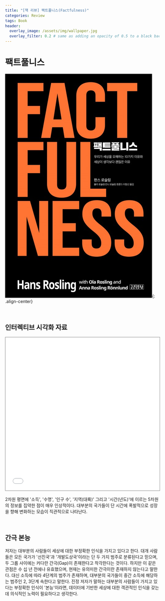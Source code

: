```yaml
---
title: "[책 리뷰] 팩트풀니스(Factfulness)"
categories: Review
tags: Book
header:
  overlay_image: /assets/img/wallpaper.jpg
  overlay_filter: 0.2 # same as adding an opacity of 0.5 to a black background
---
```


# 팩트풀니스

![JPEG](/assets/img/post_img/2019-12-25-Factfulness/img_logo.jpg){: .align-center}

<br>

## 인터렉티브 시각화 자료

<iframe src="//www.gapminder.org/tools/?embedded=true#$state$time$value=2018&delay:100;;&chart-type=bubbles" style="width: 100%; height: 500px; margin: 0 0 0 0; border: 1px solid grey;" allowfullscreen></iframe>

2차원 평면에 '소득', '수명', '인구 수', '지역(대륙)' 그리고 '시간(년도)'에 이르는 5차원의 정보를 집약한 점이 매우 인상적이다. 대부분의 국가들이 단 시간에 폭발적으로 성장을 향해 변화하는 모습이 직관적으로 나타난다.

<br>

## 간극 본능

저자는 대부분의 사람들이 세상에 대한 부정확한 인식을 가지고 있다고 한다. 대개 사람들은 모든 국가가 '선진국'과 '개발도상국'이라는 단 두 가지 범주로 분류된다고 믿으며, 두 그룹 사이에는 커다란 간극(Gap)이 존재한다고 착각한다는 것이다. 하지만 이 같은 관점은 수 십 년 전에나 유효했으며, 현재는 유의미한 간극이란 존재하지 않는다고 말한다. 대신 소득에 따라 4단계의 범주가 존재하며, 대부분의 국가들이 중간 소득에 해당하는 범주인 2, 3단계 속한다고 말한다. 진정 저자가 말하는 대부분의 사람들이 가지고 있다는 부정확한 인식이 '본능'이라면, 데이터에 기반한 세상에 대한 객관적인 인식을 갖는데 의식적인 노력이 필요하다고 생각한다.
